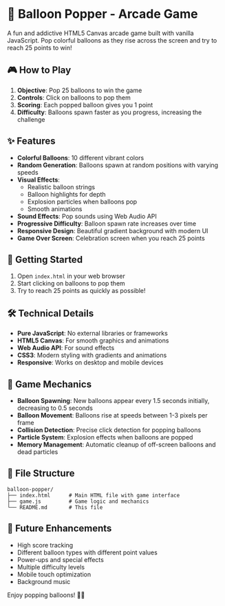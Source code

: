 # 🎈 Balloon Popper - Arcade Game

A fun and addictive HTML5 Canvas arcade game built with vanilla JavaScript. Pop colorful balloons as they rise across the screen and try to reach 25 points to win!

## 🎮 How to Play

1. **Objective**: Pop 25 balloons to win the game
2. **Controls**: Click on balloons to pop them
3. **Scoring**: Each popped balloon gives you 1 point
4. **Difficulty**: Balloons spawn faster as you progress, increasing the challenge

## ✨ Features

- **Colorful Balloons**: 10 different vibrant colors
- **Random Generation**: Balloons spawn at random positions with varying speeds
- **Visual Effects**:
  - Realistic balloon strings
  - Balloon highlights for depth
  - Explosion particles when balloons pop
  - Smooth animations
- **Sound Effects**: Pop sounds using Web Audio API
- **Progressive Difficulty**: Balloon spawn rate increases over time
- **Responsive Design**: Beautiful gradient background with modern UI
- **Game Over Screen**: Celebration screen when you reach 25 points

## 🚀 Getting Started

1. Open `index.html` in your web browser
2. Start clicking on balloons to pop them
3. Try to reach 25 points as quickly as possible!

## 🛠️ Technical Details

- **Pure JavaScript**: No external libraries or frameworks
- **HTML5 Canvas**: For smooth graphics and animations
- **Web Audio API**: For sound effects
- **CSS3**: Modern styling with gradients and animations
- **Responsive**: Works on desktop and mobile devices

## 🎨 Game Mechanics

- **Balloon Spawning**: New balloons appear every 1.5 seconds initially, decreasing to 0.5 seconds
- **Balloon Movement**: Balloons rise at speeds between 1-3 pixels per frame
- **Collision Detection**: Precise click detection for popping balloons
- **Particle System**: Explosion effects when balloons are popped
- **Memory Management**: Automatic cleanup of off-screen balloons and dead particles

## 📁 File Structure

```
balloon-popper/
├── index.html      # Main HTML file with game interface
├── game.js         # Game logic and mechanics
└── README.md       # This file
```

## 🎯 Future Enhancements

- High score tracking
- Different balloon types with different point values
- Power-ups and special effects
- Multiple difficulty levels
- Mobile touch optimization
- Background music

Enjoy popping balloons! 🎈💥
